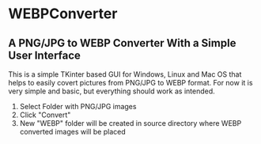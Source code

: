 # WEBPConverter
A PNG/JPG to WEBP Converter With a Simple User Interface
---

This is a simple TKinter based GUI for Windows, Linux and Mac OS that helps to easily covert pictures from PNG/JPG to WEBP format.
For now it is very simple and basic, but everything should work as intended.

1. Select Folder with PNG/JPG images
2. Click "Convert"
3. New "WEBP" folder will be created in source directory where WEBP converted images will be placed

